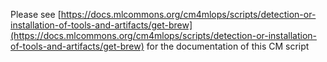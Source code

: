Please see [https://docs.mlcommons.org/cm4mlops/scripts/detection-or-installation-of-tools-and-artifacts/get-brew](https://docs.mlcommons.org/cm4mlops/scripts/detection-or-installation-of-tools-and-artifacts/get-brew) for the documentation of this CM script
